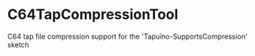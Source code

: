 # C64TapCompressionTool
 C64 tap file compression support for the 'Tapuino-SupportsCompression' sketch
